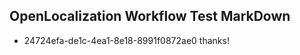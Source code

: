 ## OpenLocalization Workflow Test MarkDown
* 24724efa-de1c-4ea1-8e18-8991f0872ae0 thanks!

<!--HONumber=Jul16_HO3-->


